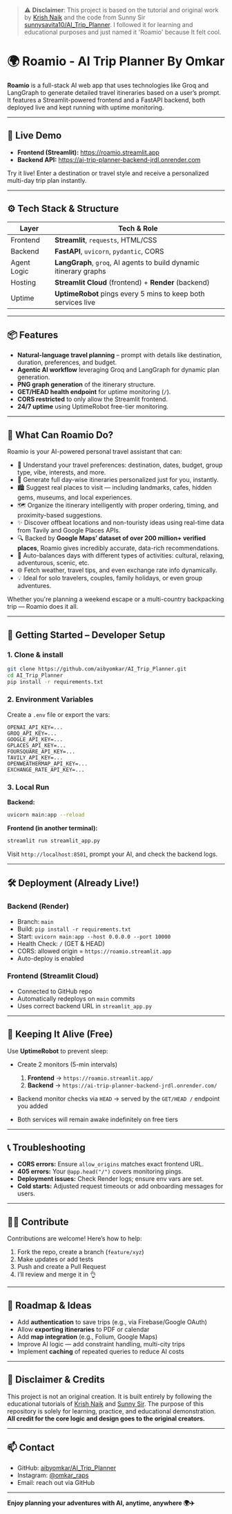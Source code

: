 > ⚠️ **Disclaimer**: This project is based on the tutorial and original work by [Krish Naik](https://www.youtube.com/@KrishNaik) and the code from Sunny Sir [sunnysavita10/AI_Trip_Planner](https://github.com/sunnysavita10/AI_Trip_Planner). I followed it for learning and educational purposes and just named it 'Roamio' because It felt cool.

# 🌍 Roamio - AI Trip Planner By Omkar

**Roamio** is a full-stack AI web app that uses technologies like Groq and LangGraph to generate detailed travel itineraries based on a user’s prompt. It features a Streamlit-powered frontend and a FastAPI backend, both deployed live and kept running with uptime monitoring.

---

## 🔗 Live Demo

- **Frontend (Streamlit):** https://roamio.streamlit.app  
- **Backend API:** https://ai-trip-planner-backend-jrdl.onrender.com  

Try it live! Enter a destination or travel style and receive a personalized multi-day trip plan instantly.

---

## ⚙️ Tech Stack & Structure

| Layer      | Tech & Role |
|------------|-------------|
| Frontend   | **Streamlit**, `requests`, HTML/CSS |
| Backend    | **FastAPI**, `uvicorn`, `pydantic`, CORS |
| Agent Logic| **LangGraph**, `groq`, AI agents to build dynamic itinerary graphs |
| Hosting    | **Streamlit Cloud** (frontend) + **Render** (backend) |
| Uptime     | **UptimeRobot** pings every 5 mins to keep both services live |

---

## 📦 Features

- **Natural-language travel planning** – prompt with details like destination, duration, preferences, and budget.
- **Agentic AI workflow** leveraging Groq and LangGraph for dynamic plan generation.
- **PNG graph generation** of the itinerary structure.
- **GET/HEAD health endpoint** for uptime monitoring (`/`).
- **CORS restricted** to only allow the Streamlit frontend.
- **24/7 uptime** using UptimeRobot free-tier monitoring.

---

## 🧠 What Can Roamio Do?

Roamio is your AI-powered personal travel assistant that can:

- 🧳 Understand your travel preferences: destination, dates, budget, group type, vibe, interests, and more.
- 🧭 Generate full day-wise itineraries personalized just for you, instantly.
- 🏙️ Suggest real places to visit — including landmarks, cafes, hidden gems, museums, and local experiences.
- 🗺️ Organize the itinerary intelligently with proper ordering, timing, and proximity-based suggestions.
- ✨ Discover offbeat locations and non-touristy ideas using real-time data from Tavily and Google Places APIs.
- 🔍 Backed by **Google Maps’ dataset of over 200 million+ verified places**, Roamio gives incredibly accurate, data-rich recommendations.
- 📆 Auto-balances days with different types of activities: cultural, relaxing, adventurous, scenic, etc.
- 🌐 Fetch weather, travel tips, and even exchange rate info dynamically.
- 💡 Ideal for solo travelers, couples, family holidays, or even group adventures.

Whether you're planning a weekend escape or a multi-country backpacking trip — Roamio does it all.

---

## 🚀 Getting Started – Developer Setup

### 1. Clone & install

```bash
git clone https://github.com/aibyomkar/AI_Trip_Planner.git
cd AI_Trip_Planner
pip install -r requirements.txt
````

### 2. Environment Variables

Create a `.env` file or export the vars:

```text
OPENAI_API_KEY=...
GROQ_API_KEY=...
GOOGLE_API_KEY=...
GPLACES_API_KEY=...
FOURSQUARE_API_KEY=...
TAVILY_API_KEY=...
OPENWEATHERMAP_API_KEY=...
EXCHANGE_RATE_API_KEY=...
```

### 3. Local Run

**Backend:**

```bash
uvicorn main:app --reload
```

**Frontend (in another terminal):**

```bash
streamlit run streamlit_app.py
```

Visit `http://localhost:8501`, prompt your AI, and check the backend logs.

---

## 🛠 Deployment (Already Live!)

### Backend (Render)

* Branch: `main`
* Build: `pip install -r requirements.txt`
* Start: `uvicorn main:app --host 0.0.0.0 --port 10000`
* Health Check: `/` (GET & HEAD)
* CORS: allowed origin = `https://roamio.streamlit.app`
* Auto-deploy is enabled

### Frontend (Streamlit Cloud)

* Connected to GitHub repo
* Automatically redeploys on `main` commits
* Uses correct backend URL in `streamlit_app.py`

---

## 🔐 Keeping It Alive (Free)

Use **UptimeRobot** to prevent sleep:

* Create 2 monitors (5-min intervals)

  1. **Frontend** → `https://roamio.streamlit.app/`
  2. **Backend** → `https://ai-trip-planner-backend-jrdl.onrender.com/`
* Backend monitor checks via `HEAD` → served by the `GET/HEAD /` endpoint you added
* Both services will remain awake indefinitely on free tiers

---

## 📞 Troubleshooting

* **CORS errors:** Ensure `allow_origins` matches exact frontend URL.
* **405 errors:** Your `@app.head("/")` covers monitoring pings.
* **Deployment issues:** Check Render logs; ensure env vars are set.
* **Cold starts:** Adjusted request timeouts or add onboarding messages for users.

---

## 🧑‍💻 Contribute

Contributions are welcome! Here’s how to help:

1. Fork the repo, create a branch (`feature/xyz`)
2. Make updates or add tests
3. Push and create a Pull Request
4. I’ll review and merge it in 👌

---

## 🌟 Roadmap & Ideas

* Add **authentication** to save trips (e.g., via Firebase/Google OAuth)
* Allow **exporting itineraries** to PDF or calendar
* Add **map integration** (e.g., Folium, Google Maps)
* Improve AI logic — add constraint handling, multi-city trips
* Implement **caching** of repeated queries to reduce AI costs

---

## 📄 Disclaimer & Credits

This project is not an original creation. It is built entirely by following the educational tutorials of [Krish Naik](https://www.youtube.com/c/KrishNaik) and [Sunny Sir](https://github.com/sunnysavita10/AI_Trip_Planner).
The purpose of this repository is solely for learning, practice, and educational demonstration.
**All credit for the core logic and design goes to the original creators.**

---

## 📫 Contact

* GitHub: [aibyomkar/AI\_Trip\_Planner](https://github.com/aibyomkar/AI_Trip_Planner)
* Instagram: [@omkar\_raps](https://www.instagram.com/omkar_raps?igsh=MWN5cHVuZDV3MjZ4NA%3D%3D&utm_source=qr)
* Email: reach out via GitHub

---

**Enjoy planning your adventures with AI, anytime, anywhere 🌍✈️**